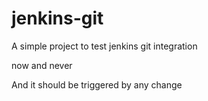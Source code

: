 # jenkins-git

A simple project to test jenkins git integration


now and never

And it should be triggered by any change
